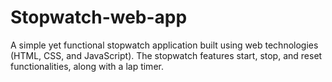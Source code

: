 # Stopwatch-web-app
A simple yet functional stopwatch application built using web technologies (HTML, CSS, and JavaScript). The stopwatch features start, stop, and reset functionalities, along with a lap timer. 
